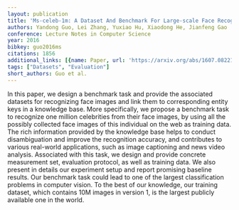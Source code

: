 ```yaml
---
layout: publication
title: 'Ms-celeb-1m: A Dataset And Benchmark For Large-scale Face Recognition'
authors: Yandong Guo, Lei Zhang, Yuxiao Hu, Xiaodong He, Jianfeng Gao
conference: Lecture Notes in Computer Science
year: 2016
bibkey: guo2016ms
citations: 1856
additional_links: [{name: Paper, url: 'https://arxiv.org/abs/1607.08221'}]
tags: ["Datasets", "Evaluation"]
short_authors: Guo et al.
---
```

In this paper, we design a benchmark task and provide the associated datasets
for recognizing face images and link them to corresponding entity keys in a
knowledge base. More specifically, we propose a benchmark task to recognize one
million celebrities from their face images, by using all the possibly collected
face images of this individual on the web as training data. The rich
information provided by the knowledge base helps to conduct disambiguation and
improve the recognition accuracy, and contributes to various real-world
applications, such as image captioning and news video analysis. Associated with
this task, we design and provide concrete measurement set, evaluation protocol,
as well as training data. We also present in details our experiment setup and
report promising baseline results. Our benchmark task could lead to one of the
largest classification problems in computer vision. To the best of our
knowledge, our training dataset, which contains 10M images in version 1, is the
largest publicly available one in the world.